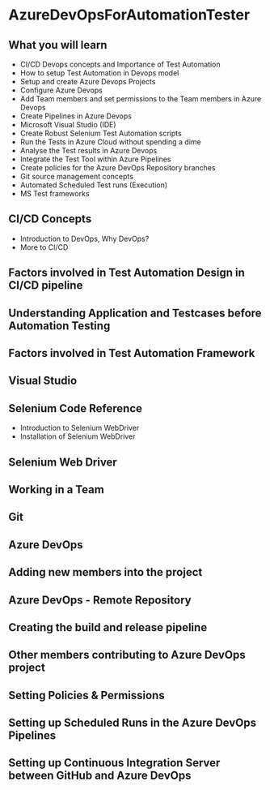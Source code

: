 # AzureDevOpsForAutomationTester

## What you will learn
- CI/CD Devops concepts and Importance of Test Automation
- How to setup Test Automation in Devops model
- Setup and create Azure Devops Projects
- Configure Azure Devops
- Add Team members and set permissions to the Team members in Azure Devops
- Create Pipelines in Azure Devops
- Microsoft Visual Studio (IDE)
- Create Robust Selenium Test Automation scripts
- Run the Tests in Azure Cloud without spending a dime
- Analyse the Test results in Azure Devops
- Integrate the Test Tool within Azure Pipelines
- Create policies for the Azure DevOps Repository branches
- Git source management concepts
- Automated Scheduled Test runs (Execution)
- MS Test frameworks

## CI/CD Concepts
- Introduction to DevOps, Why DevOps?
- More to CI/CD

## Factors involved in Test Automation Design in CI/CD pipeline

## Understanding Application and Testcases before Automation Testing

## Factors involved in Test Automation Framework

## Visual Studio

## Selenium Code Reference
- Introduction to Selenium WebDriver
- Installation of Selenium WebDriver

## Selenium Web Driver

## Working in a Team

## Git

## Azure DevOps

## Adding new members into the project

## Azure DevOps - Remote Repository

## Creating the build and release pipeline

## Other members contributing to Azure DevOps project

## Setting Policies & Permissions

## Setting up Scheduled Runs in the Azure DevOps Pipelines

## Setting up Continuous Integration Server between GitHub and Azure DevOps